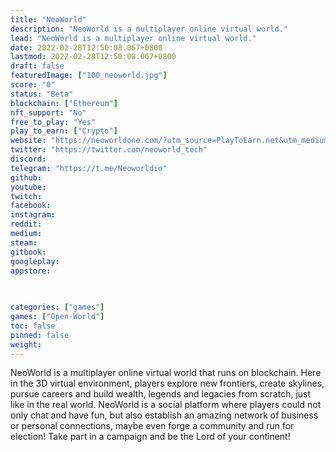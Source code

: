 ```yaml
---
title: "NeoWorld"
description: "NeoWorld is a multiplayer online virtual world."
lead: "NeoWorld is a multiplayer online virtual world."
date: 2022-02-28T12:50:08.067+0800
lastmod: 2022-02-28T12:50:08.067+0800
draft: false
featuredImage: ["100_neoworld.jpg"]
score: "0"
status: "Beta"
blockchain: ["Ethereum"]
nft_support: "No"
free_to_play: "Yes"
play_to_earn: ["Crypto"]
website: "https://neoworldone.com/?utm_source=PlayToEarn.net&utm_medium=organic&utm_campaign=gamepage"
twitter: "https://twitter.com/neoworld_tech"
discord: 
telegram: "https://t.me/Neoworldio"
github: 
youtube: 
twitch: 
facebook: 
instagram: 
reddit: 
medium: 
steam: 
gitbook: 
googleplay: 
appstore: 

  
    
categories: ["games"]
games: ["Open-World"]
toc: false
pinned: false
weight: 
---
```

NeoWorld is a multiplayer online virtual world that runs on blockchain. Here in the 3D virtual environment, players explore new frontiers, create skylines, pursue careers and build wealth, legends and legacies from scratch, just like in the real world. NeoWorld is a social platform where players could not only chat and have fun, but also establish an amazing network of business or personal connections, maybe even forge a community and run for election! Take part in a campaign and be the Lord of your continent!